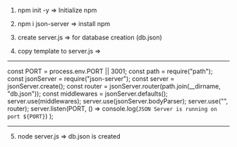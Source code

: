  1) npm init -y            => Initialize npm 
 
 2) npm i json-server      => install npm
 
 3) create server.js       => for database creation (db.json)
 
 4) copy template to server.js    => 
 *************************************************************
 const PORT = process.env.PORT || 3001;
const path = require("path");
const jsonServer = require("json-server");
const server = jsonServer.create();
const router = jsonServer.router(path.join(__dirname, "db.json"));
const middlewares = jsonServer.defaults();
server.use(middlewares);
server.use(jsonServer.bodyParser);
server.use("", router);
server.listen(PORT, () =>
  console.log(`JSON Server is running on port ${PORT}`)
);
*****************************************************************
 5)  node server.js  => db.json is created 